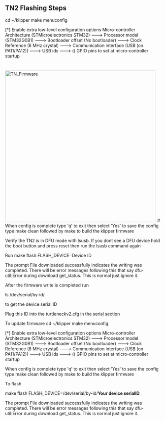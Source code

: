 TN2 Flashing Steps
--------------------------------
cd ~/klipper
make menuconfig

[*] Enable extra low-level configuration options
    Micro-controller Architecture (STMicroelectronics STM32) --->
    Processor model (STM32G0B1) --->
    Bootloader offset (No bootloader) --->
    Clock Reference (8 MHz crystal) --->
    Communication interface (USB (on PA11/PA12)) --->
    USB ids --->
()  GPIO pins to set at micro-controller startup

#
<img width="490" alt="TN_Firmware" src="https://github.com/user-attachments/assets/060938bf-8d48-4d00-af47-611a78ab9f4a">
#
When config is complete type 'q' to exit then select 'Yes' to save the config
type make clean followed by make to build the klipper firmware


Verify the TN2 is in DFU mode with lsusb. If you dont see a DFU device hold the boot button and press reset then run the lsusb command again

Run make flash FLASH_DEVICE=Device ID

The prompt File downloaded successfully indicates the writing was completed. There will be error messages following this that say dfu-util:Error during download get_status. This is normal just ignore it.

After the firmware write is completed run

ls /dev/serial/by-id/

to get the device serial ID

Plug this ID into the turtleneckv2.cfg in the serial section




To update firmware
cd ~/klipper
make menuconfig

[*] Enable extra low-level configuration options
    Micro-controller Architecture (STMicroelectronics STM32) --->
    Processor model (STM32G0B1) --->
    Bootloader offset (No bootloader) --->
    Clock Reference (8 MHz crystal) --->
    Communication interface (USB (on PA11/PA12)) --->
    USB ids --->
()  GPIO pins to set at micro-controller startup

When config is complete type 'q' to exit then select 'Yes' to save the config
type make clean followed by make to build the klipper firmware

To flash

make flash FLASH_DEVICE=/dev/serial/by-id/**Your device serialID**

The prompt File downloaded successfully indicates the writing was completed. There will be error messages following this that say dfu-util:Error during download get_status. This is normal just ignore it.
